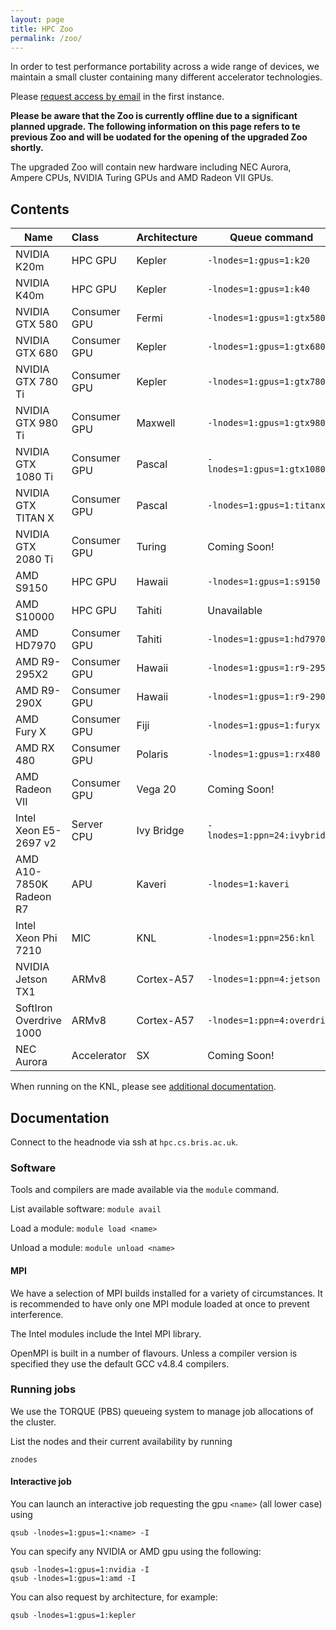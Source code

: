 ```yaml
---
layout: page
title: HPC Zoo
permalink: /zoo/
---
```


In order to test performance portability across a wide range of devices,
we maintain a small cluster containing many different accelerator technologies.

Please [request access by email](mailto:tom.deakin@bristol.ac.uk) in the first instance.

**Please be aware that the Zoo is currently offline due to a significant planned upgrade.
The following information on this page refers to te previous Zoo and will be uodated for
the opening of the upgraded Zoo shortly.**

The upgraded Zoo will contain new hardware including NEC Aurora, Ampere CPUs, NVIDIA Turing GPUs and AMD Radeon VII GPUs.

## Contents

| Name                    | Class         | Architecture | Queue command                |
| ------------------------|:--------------| -------------|------------------------------|
| NVIDIA K20m             | HPC GPU       | Kepler       | `-lnodes=1:gpus=1:k20`       |
| NVIDIA K40m             | HPC GPU       | Kepler       | `-lnodes=1:gpus=1:k40`       |
| NVIDIA GTX 580          | Consumer GPU  | Fermi        | `-lnodes=1:gpus=1:gtx580`    |
| NVIDIA GTX 680          | Consumer GPU  | Kepler       | `-lnodes=1:gpus=1:gtx680`    |
| NVIDIA GTX 780 Ti       | Consumer GPU  | Kepler       | `-lnodes=1:gpus=1:gtx780ti`  |
| NVIDIA GTX 980 Ti       | Consumer GPU  | Maxwell      | `-lnodes=1:gpus=1:gtx980ti`  |
| NVIDIA GTX 1080 Ti      | Consumer GPU  | Pascal       | `-lnodes=1:gpus=1:gtx1080ti` |
| NVIDIA GTX TITAN X      | Consumer GPU  | Pascal       | `-lnodes=1:gpus=1:titanx`    |
| NVIDIA GTX 2080 Ti      | Consumer GPU  | Turing       | Coming Soon!                 |
| AMD S9150               | HPC GPU       | Hawaii       | `-lnodes=1:gpus=1:s9150`     |
| AMD S10000              | HPC GPU       | Tahiti       | Unavailable                  |
| AMD HD7970              | Consumer GPU  | Tahiti       | `-lnodes=1:gpus=1:hd7970`    |
| AMD R9-295X2            | Consumer GPU  | Hawaii       | `-lnodes=1:gpus=1:r9-295x2`  |
| AMD R9-290X             | Consumer GPU  | Hawaii       | `-lnodes=1:gpus=1:r9-290x`   |
| AMD Fury X              | Consumer GPU  | Fiji         | `-lnodes=1:gpus=1:furyx`     |
| AMD RX 480              | Consumer GPU  | Polaris      | `-lnodes=1:gpus=1:rx480`     |
| AMD Radeon VII          | Consumer GPU  | Vega 20      | Coming Soon!                 |
| Intel Xeon E5-2697 v2   | Server CPU    | Ivy Bridge   | `-lnodes=1:ppn=24:ivybridge` |
| AMD A10-7850K Radeon R7 | APU           | Kaveri       | `-lnodes=1:kaveri`           |
| Intel Xeon Phi 7210     | MIC           | KNL          | `-lnodes=1:ppn=256:knl`      |
| NVIDIA Jetson TX1       | ARMv8         | Cortex-A57   | `-lnodes=1:ppn=4:jetson`     |
| SoftIron Overdrive 1000 | ARMv8         | Cortex-A57   | `-lnodes=1:ppn=4:overdrive`  |
| NEC Aurora              | Accelerator   | SX           | Coming Soon!                 |

When running on the KNL, please see [additional documentation](/2016/06/06/knl.html).

## Documentation

Connect to the headnode via ssh at `hpc.cs.bris.ac.uk`.

### Software

Tools and compilers are made available via the `module` command.

List available software: `module avail`

Load a module: `module load <name>`

Unload a module: `module unload <name>`

#### MPI
We have a selection of MPI builds installed for a variety of circumstances.
It is recommended to have only one MPI module loaded at once to prevent interference.

The Intel modules include the Intel MPI library.

OpenMPI is built in a number of flavours. Unless a compiler version is specified they use the default
GCC v4.8.4 compilers.

### Running jobs

We use the TORQUE (PBS) queueing system to manage job allocations of the cluster.

List the nodes and their current availability by running

    znodes

#### Interactive job

You can launch an interactive job requesting the gpu `<name>` (all lower case) using

    qsub -lnodes=1:gpus=1:<name> -I

You can specify any NVIDIA or AMD gpu using the following:

    qsub -lnodes=1:gpus=1:nvidia -I
    qsub -lnodes=1:gpus=1:amd -I

You can also request by architecture, for example:

    qsub -lnodes=1:gpus=1:kepler


